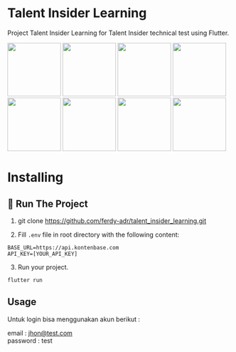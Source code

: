 # Talent Insider Learning
Project Talent Insider Learning for Talent Insider technical test using Flutter.

<p>
  <img  src="https://github.com/user-attachments/assets/98f0fc24-bcc9-4960-abd6-174aba1fb6e7"  width=120/>
  <img  src="https://github.com/user-attachments/assets/2907efab-c89e-4626-abad-d0297d38b5cf"  width=120/>
  <img  src="https://github.com/user-attachments/assets/e17062a5-2b20-494a-924f-3be9ac186cc3"  width=120/>
  <img  src="https://github.com/user-attachments/assets/1828230f-3f2f-48b3-9dc4-2fbeb7b9e7eb"  width=120/>
  <img  src="https://github.com/user-attachments/assets/a40153c4-fdfe-497c-9e0d-f192403d6947"  width=120/>
  <img  src="https://github.com/user-attachments/assets/9e3ad2d8-e905-4b8f-a890-d57d0b1abbef"  width=120/>
  <img  src="https://github.com/user-attachments/assets/845379f5-bdec-47d4-9f35-66d706afb70d"  width=120/>
  <img  src="https://github.com/user-attachments/assets/3979fbfd-2e5e-4d3b-b2db-645f0b6fcdb1"  width=120/>
</p>

# Installing
## :rocket: Run The Project
1. git clone https://github.com/ferdy-adr/talent_insider_learning.git
  
2. Fill ```.env``` file in root directory with the following content:
```
BASE_URL=https://api.kontenbase.com
API_KEY=[YOUR_API_KEY]
```

3. Run your project.
```
flutter run
```

## Usage

Untuk login bisa menggunakan akun berikut :

email : jhon@test.com </br>
password : test

